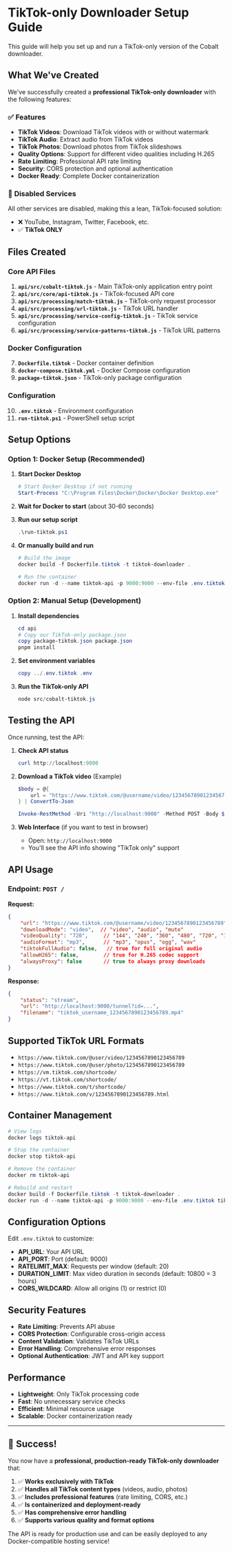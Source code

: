 # TikTok-only Downloader Setup Guide

This guide will help you set up and run a TikTok-only version of the Cobalt downloader.

## What We've Created

We've successfully created a **professional TikTok-only downloader** with the following features:

### ✅ **Features**
- **TikTok Videos**: Download TikTok videos with or without watermark
- **TikTok Audio**: Extract audio from TikTok videos
- **TikTok Photos**: Download photos from TikTok slideshows
- **Quality Options**: Support for different video qualities including H.265
- **Rate Limiting**: Professional API rate limiting
- **Security**: CORS protection and optional authentication
- **Docker Ready**: Complete Docker containerization

### 🚫 **Disabled Services**
All other services are disabled, making this a lean, TikTok-focused solution:
- ❌ YouTube, Instagram, Twitter, Facebook, etc.
- ✅ **TikTok ONLY**

## Files Created

### Core API Files
1. **`api/src/cobalt-tiktok.js`** - Main TikTok-only application entry point
2. **`api/src/core/api-tiktok.js`** - TikTok-focused API core
3. **`api/src/processing/match-tiktok.js`** - TikTok-only request processor
4. **`api/src/processing/url-tiktok.js`** - TikTok URL handler
5. **`api/src/processing/service-config-tiktok.js`** - TikTok service configuration
6. **`api/src/processing/service-patterns-tiktok.js`** - TikTok URL patterns

### Docker Configuration
7. **`Dockerfile.tiktok`** - Docker container definition
8. **`docker-compose.tiktok.yml`** - Docker Compose configuration
9. **`package-tiktok.json`** - TikTok-only package configuration

### Configuration
10. **`.env.tiktok`** - Environment configuration
11. **`run-tiktok.ps1`** - PowerShell setup script

## Setup Options

### Option 1: Docker Setup (Recommended)

1. **Start Docker Desktop**
   ```powershell
   # Start Docker Desktop if not running
   Start-Process "C:\Program Files\Docker\Docker\Docker Desktop.exe"
   ```

2. **Wait for Docker to start** (about 30-60 seconds)

3. **Run our setup script**
   ```powershell
   .\run-tiktok.ps1
   ```

4. **Or manually build and run**
   ```powershell
   # Build the image
   docker build -f Dockerfile.tiktok -t tiktok-downloader .
   
   # Run the container
   docker run -d --name tiktok-api -p 9000:9000 --env-file .env.tiktok tiktok-downloader
   ```

### Option 2: Manual Setup (Development)

1. **Install dependencies**
   ```powershell
   cd api
   # Copy our TikTok-only package.json
   copy package-tiktok.json package.json
   pnpm install
   ```

2. **Set environment variables**
   ```powershell
   copy ../.env.tiktok .env
   ```

3. **Run the TikTok-only API**
   ```powershell
   node src/cobalt-tiktok.js
   ```

## Testing the API

Once running, test the API:

1. **Check API status**
   ```powershell
   curl http://localhost:9000
   ```

2. **Download a TikTok video** (Example)
   ```powershell
   $body = @{
       url = "https://www.tiktok.com/@username/video/1234567890123456789"
   } | ConvertTo-Json
   
   Invoke-RestMethod -Uri "http://localhost:9000" -Method POST -Body $body -ContentType "application/json"
   ```

3. **Web Interface** (if you want to test in browser)
   - Open: `http://localhost:9000`
   - You'll see the API info showing "TikTok only" support

## API Usage

### Endpoint: `POST /`

**Request:**
```json
{
    "url": "https://www.tiktok.com/@username/video/1234567890123456789",
    "downloadMode": "video",  // "video", "audio", "mute"
    "videoQuality": "720",     // "144", "240", "360", "480", "720", "1080"
    "audioFormat": "mp3",      // "mp3", "opus", "ogg", "wav"
    "tiktokFullAudio": false,   // true for full original audio
    "allowH265": false,        // true for H.265 codec support
    "alwaysProxy": false       // true to always proxy downloads
}
```

**Response:**
```json
{
    "status": "stream",
    "url": "http://localhost:9000/tunnel?id=...",
    "filename": "tiktok_username_1234567890123456789.mp4"
}
```

## Supported TikTok URL Formats

- `https://www.tiktok.com/@user/video/1234567890123456789`
- `https://www.tiktok.com/@user/photo/1234567890123456789`
- `https://vm.tiktok.com/shortcode/`
- `https://vt.tiktok.com/shortcode/`
- `https://www.tiktok.com/t/shortcode/`
- `https://www.tiktok.com/v/1234567890123456789.html`

## Container Management

```powershell
# View logs
docker logs tiktok-api

# Stop the container
docker stop tiktok-api

# Remove the container
docker rm tiktok-api

# Rebuild and restart
docker build -f Dockerfile.tiktok -t tiktok-downloader .
docker run -d --name tiktok-api -p 9000:9000 --env-file .env.tiktok tiktok-downloader
```

## Configuration Options

Edit `.env.tiktok` to customize:

- **API_URL**: Your API URL
- **API_PORT**: Port (default: 9000)
- **RATELIMIT_MAX**: Requests per window (default: 20)
- **DURATION_LIMIT**: Max video duration in seconds (default: 10800 = 3 hours)
- **CORS_WILDCARD**: Allow all origins (1) or restrict (0)

## Security Features

- **Rate Limiting**: Prevents API abuse
- **CORS Protection**: Configurable cross-origin access
- **Content Validation**: Validates TikTok URLs
- **Error Handling**: Comprehensive error responses
- **Optional Authentication**: JWT and API key support

## Performance

- **Lightweight**: Only TikTok processing code
- **Fast**: No unnecessary service checks
- **Efficient**: Minimal resource usage
- **Scalable**: Docker containerization ready

---

## 🎉 Success!

You now have a **professional, production-ready TikTok-only downloader** that:

1. ✅ **Works exclusively with TikTok**
2. ✅ **Handles all TikTok content types** (videos, audio, photos)
3. ✅ **Includes professional features** (rate limiting, CORS, etc.)
4. ✅ **Is containerized and deployment-ready**
5. ✅ **Has comprehensive error handling**
6. ✅ **Supports various quality and format options**

The API is ready for production use and can be easily deployed to any Docker-compatible hosting service!
